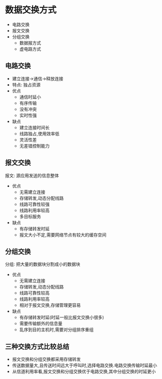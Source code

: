 # 数据交换方式

- 电路交换
- 报文交换
- 分组交换
  - 数据报方式
  - 虚电路方式  

## 电路交换

- 建立连接->通信->释放连接
- 特点: 独占资源
- 优点
  - 通信时延小
  - 有序传输
  - 没有冲突
  - 实时性强
- 缺点
  - 建立连接时间长
  - 线路独占,使用效率低
  - 灵活性差
  - 无差错控制能力

## 报文交换

报文: 源应用发送的信息整体

- 优点
  - 无需建立连接
  - 存储转发,动态分配线路
  - 线路可靠性较强
  - 线路利用率较高
  - 多目标服务
- 缺点
  - 有存储转发时延
  - 报文大小不定,需要网络节点有较大的缓存空间

## 分组交换

分组: 把大量的数据块分割成小的数据块

- 优点
  - 无需建立连接
  - 存储转发,动态分配线路
  - 线路可靠性较高
  - 线路利用率较高
  - 相对于报文交换,存储管理更容易
- 缺点
  - 有存储转发时延(时延一般比报文交换小很多)
  - 需要传输额外的信息量
  - 乱序到目的主机时,需要对分组排序重组

## 三种交换方式比较总结

- 报文交换和分组交换都采用存储转发
- 传送数据量大,且传送时间远大于呼叫时,选择电路交换.电路交换传输时延最小
- 从信道利用率看,报文交换和分组交换优于电路交换,其中分组交换的时延更小
